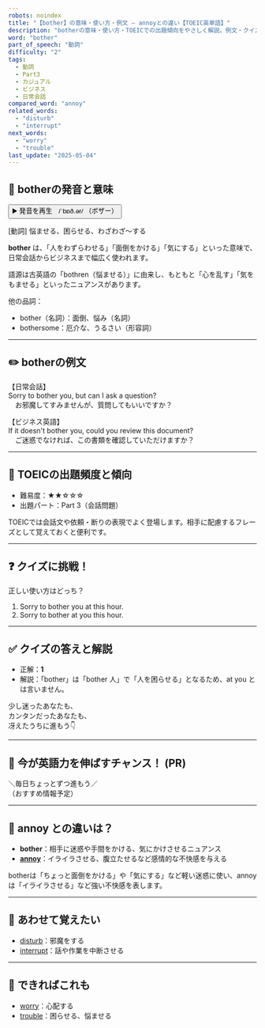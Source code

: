 ```yaml
---
robots: noindex
title: "【bother】の意味・使い方・例文 ― annoyとの違い【TOEIC英単語】"
description: "botherの意味・使い方・TOEICでの出題傾向をやさしく解説。例文・クイズ付きでannoyとの違いもわかりやすく学べます。"
word: "bother"
part_of_speech: "動詞"
difficulty: "2"
tags:
  - 動詞
  - Part3
  - カジュアル
  - ビジネス
  - 日常会話
compared_word: "annoy"
related_words:
  - "disturb"
  - "interrupt"
next_words:
  - "worry"
  - "trouble"
last_update: "2025-05-04"
---
```


## 🔰 botherの発音と意味

<button class="play-audio" onclick="playTTS('bother')">
  <span class="play-audio-main">
    ▶️ 発音を再生　/ˈbɒð.ər/
  </span>
  <span class="play-audio-sub">
    （ボザー）
  </span>
</button>

[動詞] 悩ませる、困らせる、わざわざ～する

**bother** は、「人をわずらわせる」「面倒をかける」「気にする」といった意味で、日常会話からビジネスまで幅広く使われます。

語源は古英語の「bothren（悩ませる）」に由来し、もともと「心を乱す」「気をもませる」といったニュアンスがあります。

他の品詞：  
- bother（名詞）：面倒、悩み（名詞）
- bothersome：厄介な、うるさい（形容詞）

---

## ✏️ botherの例文

【日常会話】  
Sorry to bother you, but can I ask a question?  
　お邪魔してすみませんが、質問してもいいですか？

【ビジネス英語】  
If it doesn't bother you, could you review this document?  
　ご迷惑でなければ、この書類を確認していただけますか？

---

## 🎯 TOEICの出題頻度と傾向

- 難易度：★★☆☆☆
- 出題パート：Part 3（会話問題）

TOEICでは会話文や依頼・断りの表現でよく登場します。相手に配慮するフレーズとして覚えておくと便利です。

---

## ❓ クイズに挑戦！

正しい使い方はどっち？

1. Sorry to bother you at this hour.  
2. Sorry to bother at you this hour.

---

## ✅ クイズの答えと解説

- 正解：**1**
- 解説：「bother」は「bother 人」で「人を困らせる」となるため、at you とは言いません。

少し迷ったあなたも、  
カンタンだったあなたも、  
冴えたうちに進もう👇️

---

## 🚀 今が英語力を伸ばすチャンス！ (PR)

<div class="info-center">
＼毎日ちょっとずつ進もう／<br>  
（おすすめ情報予定）
</div>

---

## 🤔  annoy との違いは？

- **bother**：相手に迷惑や手間をかける、気にかけさせるニュアンス
- **[annoy](/word/annoy/)**：イライラさせる、腹立たせるなど感情的な不快感を与える

botherは「ちょっと面倒をかける」や「気にする」など軽い迷惑に使い、annoyは「イライラさせる」など強い不快感を表します。

---

## 🧩 あわせて覚えたい

- [disturb](/word/disturb/)：邪魔をする
- [interrupt](/word/interrupt/)：話や作業を中断させる

---

## 📖 できればこれも

- [worry](/word/worry/)：心配する
- [trouble](/word/trouble/)：困らせる、悩ませる

<!-- cvid: aid48_bid11 -->
